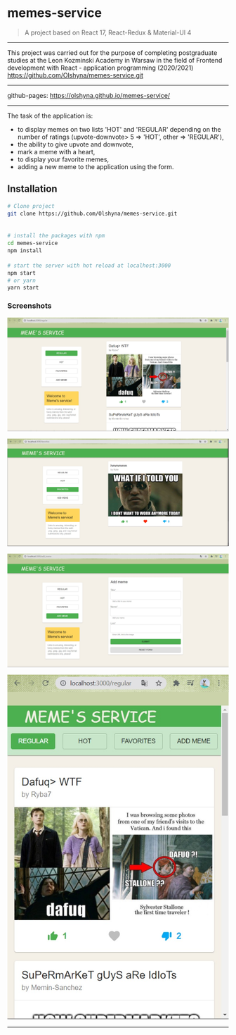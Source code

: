 # memes-service

> A project based on React 17, React-Redux & Material-UI 4

---

This project was carried out for the purpose of completing postgraduate studies at the Leon Kozminski Academy in Warsaw in the field of Frontend development with React - application programming (2020/2021)
https://github.com/Olshyna/memes-service.git

***
github-pages: https://olshyna.github.io/memes-service/
***

The task of the application is:

- to display memes on two lists 'HOT' and 'REGULAR' depending on the number of ratings (upvote-downvote> 5 => 'HOT', other => 'REGULAR'),
- the ability to give upvote and downvote,
- mark a meme with a heart,
- to display your favorite memes,
- adding a new meme to the application using the form.

## Installation

```bash
# Clone project
git clone https://github.com/Olshyna/memes-service.git


# install the packages with npm
cd memes-service
npm install

# start the server with hot reload at localhost:3000
npm start
# or yarn
yarn start

```

### Screenshots

![Screenshot1](screenshots/screenshot-1.jpg)

![Screenshot2](screenshots/screenshot-2.jpg)

![Screenshot3](screenshots/screenshot-3.jpg)

![Screenshot4](screenshots/screenshot-4.jpg)

---
